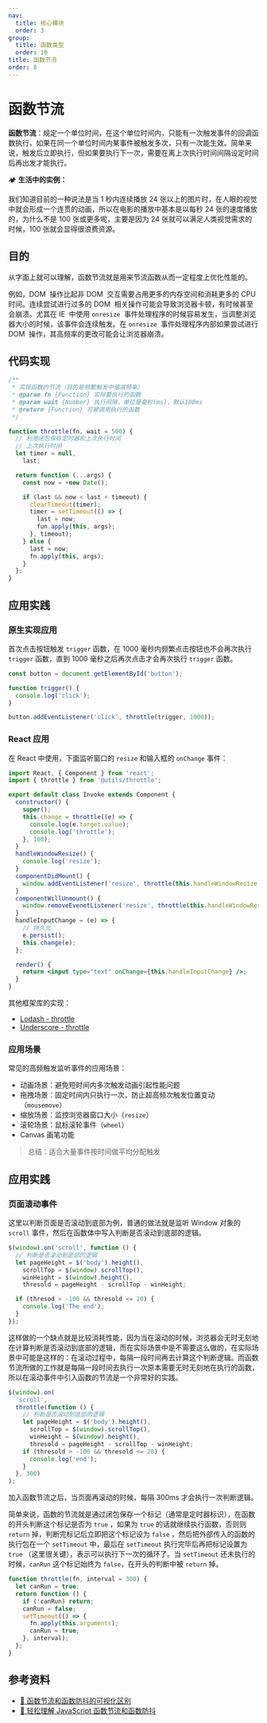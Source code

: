 ```yaml
---
nav:
  title: 核心模块
  order: 3
group:
  title: 函数类型
  order: 10
title: 函数节流
order: 8
---
```


# 函数节流

**函数节流**：规定一个单位时间，在这个单位时间内，只能有一次触发事件的回调函数执行，如果在同一个单位时间内某事件被触发多次，只有一次能生效。简单来说，触发后立即执行，但如果要执行下一次，需要在离上次执行时间间隔设定时间后再出发才能执行。

🏕 **生活中的实例：**

我们知道目前的一种说法是当 1 秒内连续播放 24 张以上的图片时，在人眼的视觉中就会形成一个连贯的动画，所以在电影的播放中基本是以每秒 24 张的速度播放的，为什么不是 100 张或更多呢，主要是因为 24 张就可以满足人类视觉需求的时候，100 张就会显得很浪费资源。

## 目的

从字面上就可以理解，函数节流就是用来节流函数从而一定程度上优化性能的。

例如，DOM  操作比起非 DOM  交互需要占用更多的内存空间和消耗更多的 CPU  时间。连续尝试进行过多的 DOM  相关操作可能会导致浏览器卡顿，有时候甚至会崩溃。尤其在 IE  中使用 `onresize`  事件处理程序的时候容易发生，当调整浏览器大小的时候，该事件会连续触发。在 `onresize`  事件处理程序内部如果尝试进行 DOM  操作，其高频率的更改可能会让浏览器崩溃。

## 代码实现

```js
/**
 * 实现函数的节流（目的是频繁触发中缩减频率）
 * @param fn {Function} 实际要执行的函数
 * @param wait {Number} 执行间隔，单位是毫秒(ms)，默认100ms
 * @return {Function} 可被调用执行的函数
 */

function throttle(fn, wait = 500) {
  // 利用闭包保存定时器和上次执行时间
  // 上次执行时间
  let timer = null,
    last;

  return function (...args) {
    const now = +new Date();

    if (last && now < last + timeout) {
      clearTimeout(timer);
      timer = setTimeout(() => {
        last = now;
        fun.apply(this, args);
      }, timeout);
    } else {
      last = now;
      fn.apply(this, args);
    }
  };
}
```

## 应用实践

### 原生实现应用

首次点击按钮触发 `trigger` 函数，在 1000 毫秒内频繁点击按钮也不会再次执行 `trigger` 函数，直到 1000 毫秒之后再次点击才会再次执行 `trigger` 函数。

```js
const button = document.getElementById('button');

function trigger() {
  console.log('click');
}

button.addEventListener('click', throttle(trigger, 1000));
```

### React 应用

在 React 中使用，下面监听窗口的 `resize` 和输入框的 `onChange` 事件：

```jsx | pure
import React, { Component } from 'react';
import { throttle } from '@utils/throttle';

export default class Invoke extends Component {
  constructor() {
    super();
    this.change = throttle((e) => {
      console.log(e.target.value);
      console.log('throttle');
    }, 100);
  }
  handleWindowResize() {
    console.log('resize');
  }
  componentDidMount() {
    window.addEventListener('resize', throttle(this.handleWindowResize, 100));
  }
  componentWillUnmount() {
    window.removeEvenetListener('resize', throttle(this.handleWindowResize), 100);
  }
  handleInputChange = (e) => {
    // 持久化
    e.persist();
    this.change(e);
  };

  render() {
    return <input type="text" onChange={this.handleInputChange} />;
  }
}
```

其他框架库的实现：

- [Lodash - throttle](https://github.com/lodash/lodash/blob/master/throttle.js)
- [Underscore - throttle](https://underscorejs.org/#throttle)

### 应用场景

常见的高频触发监听事件的应用场景：

- 动画场景：避免短时间内多次触发动画引起性能问题
- 拖拽场景：固定时间内只执行一次，防止超高频次触发位置变动（`mousemove`）
- 缩放场景：监控浏览器窗口大小（`resize`）
- 滚轮场景：鼠标滚轮事件（`wheel`）
- Canvas 画笔功能

> 总结：适合大量事件按时间做平均分配触发

## 应用实践

### 页面滚动事件

这里以判断页面是否滚动到底部为例，普通的做法就是监听 Window 对象的 `scroll` 事件，然后在函数体中写入判断是否滚动到底部的逻辑。

```js
$(window).on('scroll', function () {
  // 判断是否滚动到底部的逻辑
  let pageHeight = $('body').height(),
    scrollTop = $(window).scrollTop(),
    winHeight = $(window).height(),
    thresold = pageHeight - scrollTop - winHeight;

  if (thresod > -100 && thresold <= 20) {
    console.log('The end');
  }
});
```

这样做的一个缺点就是比较消耗性能，因为当在滚动的时候，浏览器会无时无刻地在计算判断是否滚动到底部的逻辑，而在实际场景中是不需要这么做的，在实际场景中可能是这样的：在滚动过程中，每隔一段时间再去计算这个判断逻辑。而函数节流所做的工作就是每隔一段时间去执行一次原本需要无时无刻地在执行的函数，所以在滚动事件中引入函数的节流是一个非常好的实践。

```js
$(window).on(
  'scroll',
  throttle(function () {
    // 判断是否滚动到底部的逻辑
    let pageHeight = $('body').height(),
      scrollTop = $(window).scrollTop(),
      winHeight = $(window).height(),
      thresold = pageHeight - scrollTop - winHeight;
    if (thresold > -100 && thresold <= 20) {
      console.log('end');
    }
  }, 300)
);
```

加入函数节流之后，当页面再滚动的时候，每隔 300ms 才会执行一次判断逻辑。

简单来说，函数的节流就是通过闭包保存一个标记（通常是定时器标识），在函数的开头判断这个标记是否为 `true` ，如果为 `true` 的话就继续执行函数，否则则 `return` 掉，判断完标记后立即把这个标记设为 `false` ，然后把外部传入的函数的执行包在一个 `setTimeout` 中，最后在 `setTimeout` 执行完毕后再把标记设置为 `true` （这里很关键），表示可以执行下一次的循环了。当 `setTimeout` 还未执行的时候，`canRun` 这个标记始终为 `false`，在开头的判断中被 `return` 掉。

```js
function throttle(fn, interval = 300) {
  let canRun = true;
  return function () {
    if (!canRun) return;
    canRun = false;
    setTimeout(() => {
      fn.apply(this.arguments);
      canRun = true;
    }, interval);
  };
}
```

## 参考资料

- [📝 函数节流和函数防抖的可视化区别](http://demo.nimius.net/debounce_throttle/)
- [📝 轻松理解 JavaScript 函数节流和函数防抖](https://juejin.im/post/5a35ed25f265da431d3cc1b1)
